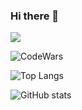 ### Hi there 👋

<!--
**Stanislove777/Stanislove777** is a ✨ _special_ ✨ repository because its `README.md` (this file) appears on your GitHub profile.

Here are some ideas to get you started:

- 🔭 I’m currently working on ...
- 🌱 I’m currently learning ...
- 👯 I’m looking to collaborate on ...
- 🤔 I’m looking for help with ...
- 💬 Ask me about ...
- 📫 How to reach me: ...
- 😄 Pronouns: ...
- ⚡ Fun fact: ...
-->

![](https://visitor-badge.laobi.icu/badge?page_id=Stanislove777.Stanislove777)

![CodeWars](https://www.codewars.com/users/Stanislove777/badges/large)

![Top Langs](https://github-readme-stats.vercel.app/api/top-langs/?username=Stanislove777&theme=graywhite)

![GitHub stats](https://github-readme-stats.vercel.app/api?username=Stanislove777&show_icons=true&theme=graywhite)
